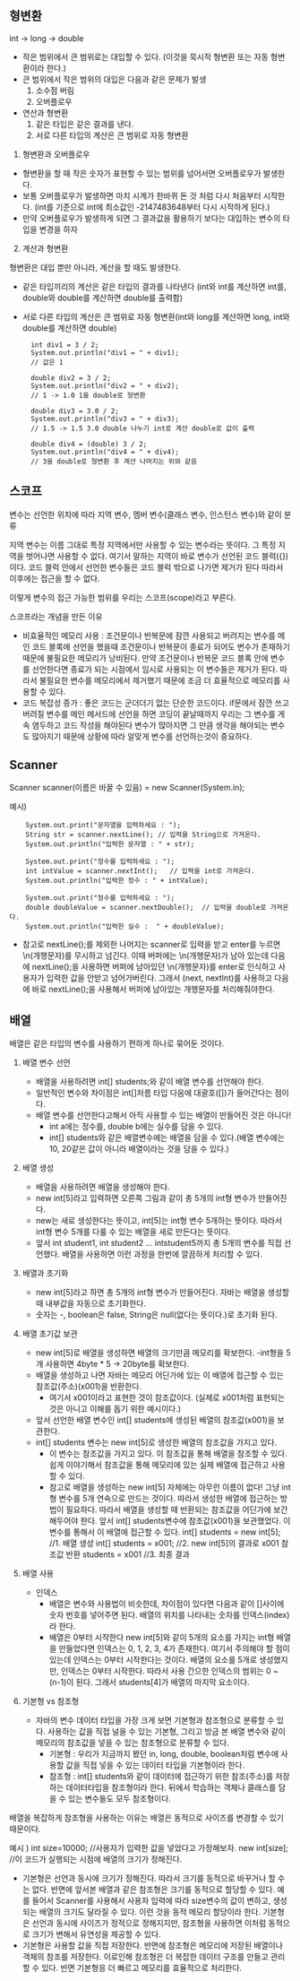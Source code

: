 ## 형변환

int -> long -> double
- 작은 범위에서 큰 범위로는 대입할 수 있다. (이것을 묵시적 형변환 또는 자동 형변환이라 한다.)
- 큰 범위에서 작은 범위의 대입은 다음과 같은 문제가 발생
  1. 소수점 버림
  2. 오버플로우
- 연산과 형변환
   1. 같은 타입은 같은 결과를 낸다.
   2. 서로 다른 타입의 계산은 큰 범위로 자동 형변환
 
1. 형변환과 오버플로우
- 형변환을 할 때 작은 숫자가 표현할 수 있는 범위를 넘어서면 오버플로우가 발생한다.
- 보통 오버플로우가 발생하면 마치 시계가 한바퀴 돈 것 처럼 다시 처음부터 시작한다. (int를 기준으로 int에 최소값인 -2147483648부터 다시 시작하게 된다.)
- 만약 오버플로우가 발생하게 되면 그 결과값을 활용하기 보다는 대입하는 변수의 타입을 변경을 하자

2. 계산과 형변환

형변환은 대입 뿐만 아니라, 계산을 할 때도 발생한다.

- 같은 타입끼리의 계산은 같은 타입의 결과를 나타낸다 (int와 int를 계산하면 int를, double와 double를 계산하면 double를 출력함)
- 서로 다른 타입의 계산은 큰 범위로 자동 형변환(int와 long를 계산하면 long, int와 double를 계산하면 double)

        int div1 = 3 / 2;
        System.out.println("div1 = " + div1);
        // 값은 1
        
        double div2 = 3 / 2;
        System.out.println("div2 = " + div2);
        // 1 -> 1.0 1을 double로 형변환 
        
        double div3 = 3.0 / 2;
        System.out.println("div3 = " + div3);
        // 1.5 -> 1.5 3.0 double 나누기 int로 계산 double로 값이 출력
        
        double div4 = (double) 3 / 2;
        System.out.println("div4 = " + div4);
        // 3을 double로 형변환 후 계산 나머지는 위와 같음
  

## 스코프

변수는 선언한 위치에 따라 지역 변수, 멤버 변수(클래스 변수, 인스턴스 변수)와 같이 분류

지역 변수는 이름 그대로 특정 지역에서만 사용할 수 있는 변수라는 뜻이다. 그 특정 지역을 벗어나면 사용할 수 없다.
여기서 말하는 지역이 바로 변수가 선언된 코드 블럭({})이다. 코드 블럭 안에서 선언한 변수들은 코드 블럭 밖으로 나가면 제거가 된다 따라서 이후에는 접근을 할 수 없다.

이렇게 변수의 접근 가능한 범위를 우리는 스코프(scope)라고 부른다. 

스코프라는 개념을 만든 이유
- 비효율적인 메모리 사용 : 조건문이나 반복문에 잠깐 사용되고 버려지는 변수를 메인 코드 블록에 선언을 했을때 조건문이나 반복문이 종료가 되어도 변수가 존재하기 때문에 불필요한 메모리가 낭비된다. 만약 조건문이나 반복문 코드 블록 안에 변수를 선언한다면 종료가 되는 시점에서 임시로 사용되는 이 변수들은 제거가 된다. 따라서 불필요한 변수를 메모리에서 제거했기 때문에 조금 더 효율적으로 메모리를 사용할 수 있다.
- 코드 복잡성 증가 : 좋은 코드는 군더더기 없는 단순한 코드이다. if문에서 잠깐 쓰고 버려질 변수를 메인 메서드에 선언을 하면 코딩이 끝날때까지 우리는 그 변수를 게속 염두하고 코드 작성을 해야된다 변수가 많아지면 그 만큼 생각을 해야되는 변수도 많아지기 때문에 상황에 따라 알맞게 변수를 선언하는것이 중요하다.


## Scanner

Scanner scanner(이름은 바꿀 수 있음) = new Scanner(System.in);

예시)

        System.out.print("문자열을 입력하세요 : ");
        String str = scanner.nextLine(); // 입력을 String으로 가져온다.
        System.out.println("입력한 문자열 : " + str);

        System.out.print("정수를 입력하세요 : ");
        int intValue = scanner.nextInt();   // 입력을 int로 가져온다.
        System.out.println("입력한 정수 : " + intValue);

        System.out.print("정수를 입력하세요 : ");
        double doubleValue = scanner.nextDouble();  // 입력을 double로 가져온다.
        System.out.println("입력한 실수 :  " + doubleValue);

* 참고로 nextLine();를 제외한 나머지는 scanner로 입력을 받고 enter를 누르면 \n(개행문자)를 무시하고 넘긴다. 이때 버퍼에는 \n(개행문자)가 남아 있는데 다음에 nextLine();을 사용하면 버퍼에 남아있던 \n(개행문자)를 enter로 인식하고 사용자가 입력한 값을 안받고 넘어가버린다. 그래서 (next, nextInt)를 사용하고 다음에 바로 nextLine();을 사용해서 버퍼에 남아있는 개행문자를 처리해줘야한다.

## 배열

배열은 같은 타입의 변수를 사용하기 편하게 하나로 묶어둔 것이다.

1. 배열 변수 선언
   - 배열을 사용하려면 int[] students;와 같이 배열 변수를 선언해야 한다.
   - 일반적인 변수와 차이점은 int[]처름 타입 다음에 대괄호([])가 들어간다는 점이다.
   - 배열 변수를 선언한다고해서 아직 사용할 수 있는 배열이 만들어진 것은 아니다!
     - int a에는 정수를, double b에는 실수를 담을 수 있다.
     - int[] students와 같은 배열변수에는 배열을 담을 수 있다.(배열 변수에는 10, 20같은 값이 아니라 배열이라는 것을 담을 수 있다.)

2. 배열 생성
   - 배열을 사용하려면 배열을 생성해야 한다.
   - new int[5]라고 입력하면 오른쪽 그림과 같이 총 5개의 int형 변수가 만들어진다.
   - new는 새로 생성한다는 뜻이고, int[5]는 int형 변수 5개하는 뜻이다. 따라서 int형 변수 5개를 다룰 수 있는 배열을 새로 만든다는 뜻이다.
   - 앞서 int student1, int student2 ... intstudent5까지 총 5개의 변수를 직접 선언했다. 배열을 사용하면 이런 과정을 한번에 깔끔하게 처리할 수 있다.

3. 배열과 초기화
   - new int[5]라고 하면 총 5개의 int형 변수가 만들어진다. 자바는 배열을 생성할 때 내부값을 자동으로 초기화한다.
   - 숫자는 -, boolean은 false, String은 null(없다는 뜻이다.)로 초기화 된다.

4. 배열 초기값 보관
   - new int[5]로 배열을 생성하면 배열의 크기만큼 메모리를 확보한다.
     -int형을 5개 사용하면 4byte * 5 -> 20byte를 확보한다.
   - 배열을 생성하고 나면 자바는 메모리 어딘가에 있는 이 배열에 접근할 수 있는 참조값(주소)(x001)을 반환한다.
     - 여기서 x001이라고 표현한 것이 참조값이다. (실제로 x001처럼 표현되는 것은 아니고 이해를 돕기 위한 예시이다.)
   - 앞서 선언한 배열 변수인 int[] students에 생성된 배열의 참조값(x001)을 보관한다.
   - int[] students 변수는 new int[5]로 생성한 배열의 참조값을 가지고 있다.
     - 이 변수는 참조값을 가지고 있다. 이 참조값을 통해 배열을 참조할 수 있다. 쉽게 이야기해서 참조값을 통해 메모리에 있는 실제 배열에 접근하고 사용할 수 있다.
     - 참고로 배열을 생성하는 new int[5] 자체에는 아무런 이름이 없다! 그냥 int형 변수를 5개 연속으로 만드는 것이다. 따라서  생성한 배열에 접근하는 방법이 필요하다. 따라서 배열을 생성할 때 반환되는 참조값을 어딘가에 보간해두어야 한다. 앞서 int[] students변수에 참조값(x001)을 보관했었다. 이 변수를 통해서 이 배열에 접근할 수 있다.
       int[] students = new int[5]; //1. 배열 생성
       int[] students = x001; //2. new int[5]의 결과로 x001 참조값 반환
       students = x001 //3. 최종 결과

5. 배열 사용
   - 인덱스
     - 배열은 변수와 사용법이 비슷한데, 차이점이 있다면 다음과 같이 []사이에 숫자 번호를 넣어주면 된다. 배열의 위치를 나타내는 숫자를 인덱스(index)라 한다.
     - 배열은 0부터 시작한다 new int[5]와 같이 5개의 요소를 가지는 int형 배열을 만들었다면 인덱스는 0, 1, 2, 3, 4가 존재한다. 여기서 주의해야 할 점이 있는데 인덱스는 0부터 시작한다는 것이다. 배열의 요소를 5개로 생성했지만, 인덱스는 0부터 시작한다. 따라서 사용 간으한 인덱스의 범위는 0 ~ (n-1)이 된다. 그래서 students[4]가 배열의 마지막 요소이다.

6. 기본형 vs 참조형
   - 자바의 변수 데이터 타입을 가장 크게 보면 기본형과 참조형으로 분류할 수 있다. 사용하는 값을 직접 널을 수 있는 기본형, 그리고 방금 본 배열 변수와 같이 메모리의 참조값을 넣을 수 있는 참조형으로 분류할 수 있다.
     - 기본형 : 우리가 지금까지 봤던 in, long, double, boolean처럼 변수에 사용할 값을 직접 넣을 수 있는 데이터 타입을 기본형이라 한다.
     - 참조형 : int[] students와 같이 데이터에 접근하기 위한 참조(주소)를 저장하는 데이터타입을 참조형이라 한다. 뒤에서 학습하는 객체나 클래스를 담을 수 있는 변수들도 모두 참조형이다.

배열을 복잡하게 참조형을 사용하는 이유는 배열은 동적으로 사이즈를 변경할 수 있기 때문이다.

예시 ) 
      int size=10000; //사용자가 입력한 값을 넣었다고 가정해보자.
      new int[size]; //이 코드가 실행되는 시점에 배열의 크기가 정해진다.

- 기본형은 선언과 동시에 크기가 정해진다. 따라서 크기를 동적으로 바꾸거나 할 수는 없다. 반면에 앞서본 배열과 같은 참조형은 크기를 동적으로 할당할 수 있다. 예를 들어서 Scanner를 사용해서 사용자 입력에 따라 size변수의 값이 변하고, 생성되는 배열의 크기도 달라질 수 있다. 이런 것을 동적 메모리 할당이라 한다. 기본형은 선언과 동시에 사이즈가 정적으로 정해지지만, 참조형을 사용하면 이처럼 동적으로 크기가 변해서 유연성을 제공할 수 있다.
- 기본형은 사용할 값을 직접 저장한다. 반면에 참조형은 메모리에 저장된 배열이나 객체의 참조를 저장한다. 이로인해 참조형은 더 복잡한 데이터 구조를 만들고 관리할 수 있다. 반면 기본형응 더 빠르고 메모리를 효율적으로 처리한다.



